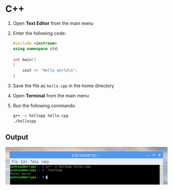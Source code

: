 # C++

1. Open **Text Editor** from the main menu

1. Enter the following code:

    ```cpp
    #include <iostream>
    using namespace std;

    int main()
    {
        cout << "Hello world\n";
    }
    ```

1. Save the file as `hello.cpp` in the home directory

1. Open **Terminal** from the main menu

1. Run the following commands:

    ```bash
    g++ -o hellopp hello.cpp
    ./hellocpp
    ```

## Output

![](images/cpp-1.png)
